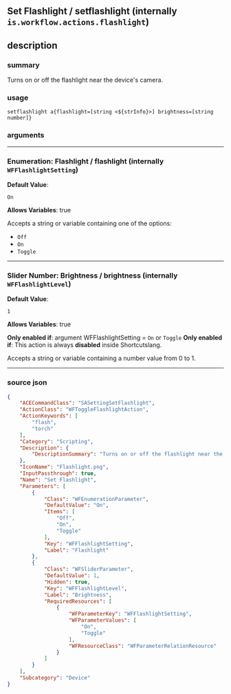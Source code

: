 
## Set Flashlight / setflashlight (internally `is.workflow.actions.flashlight`)


## description

### summary

Turns on or off the flashlight near the device's camera.


### usage
```
setflashlight a{flashlight=[string <${strInfo}>] brightness=[string number]}
```

### arguments

---

### Enumeration: Flashlight / flashlight (internally `WFFlashlightSetting`)
**Default Value**:
```
On
```
**Allows Variables**: true



Accepts a string 
or variable
containing one of the options:

- `Off`
- `On`
- `Toggle`

---

### Slider Number: Brightness / brightness (internally `WFFlashlightLevel`)
**Default Value**:
```
1
```
**Allows Variables**: true

**Only enabled if**: argument WFFlashlightSetting = `On` or `Toggle`
**Only enabled if**: This action is always **disabled** inside Shortcutslang.

Accepts a string 
or variable
containing a number value from 0 to 1.

---

### source json

```json
{
	"ACECommandClass": "SASettingSetFlashlight",
	"ActionClass": "WFToggleFlashlightAction",
	"ActionKeywords": [
		"flash",
		"torch"
	],
	"Category": "Scripting",
	"Description": {
		"DescriptionSummary": "Turns on or off the flashlight near the device's camera."
	},
	"IconName": "Flashlight.png",
	"InputPassthrough": true,
	"Name": "Set Flashlight",
	"Parameters": [
		{
			"Class": "WFEnumerationParameter",
			"DefaultValue": "On",
			"Items": [
				"Off",
				"On",
				"Toggle"
			],
			"Key": "WFFlashlightSetting",
			"Label": "Flashlight"
		},
		{
			"Class": "WFSliderParameter",
			"DefaultValue": 1,
			"Hidden": true,
			"Key": "WFFlashlightLevel",
			"Label": "Brightness",
			"RequiredResources": [
				{
					"WFParameterKey": "WFFlashlightSetting",
					"WFParameterValues": [
						"On",
						"Toggle"
					],
					"WFResourceClass": "WFParameterRelationResource"
				}
			]
		}
	],
	"Subcategory": "Device"
}
```
